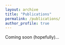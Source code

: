 ```yaml
---
layout: archive
title: "Publications"
permalink: /publications/
author_profile: true
---
```


Coming soon (hopefully)...
